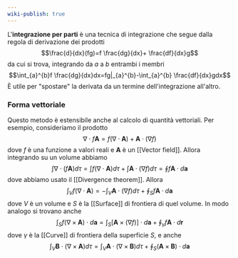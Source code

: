 ```yaml
---
wiki-publish: true
---
```

L'**integrazione per parti** è una tecnica di integrazione che segue dalla regola di derivazione dei prodotti
$$\frac{d}{dx}(fg)=f \frac{dg}{dx}+ \frac{df}{dx}g$$
da cui si trova, integrando da $a$ a $b$ entrambi i membri
$$\int_{a}^{b}f \frac{dg}{dx}dx=fg|_{a}^{b}-\int_{a}^{b} \frac{df}{dx}gdx$$
È utile per "spostare" la derivata da un termine dell'integrazione all'altro.
### Forma vettoriale
Questo metodo è estensibile anche al calcolo di quantità vettoriali. Per esempio, consideriamo il prodotto
$$\nabla\cdot f\mathbf{A}=f(\nabla\cdot\mathbf{A})+\mathbf{A}\cdot(\nabla f)$$
dove $f$ è una funzione a valori reali e $\mathbf{A}$ è un [[Vector field]]. Allora integrando su un volume abbiamo
$$\int \nabla\cdot(f\mathbf{A})d\tau=\int f(\nabla\cdot\mathbf{A})d\tau+\int\mathbf{A}\cdot(\nabla f)d\tau=\oint f\mathbf{A}\cdot d\mathbf{a}$$
dove abbiamo usato il [[Divergence theorem]]. Allora
$$\int_{V}f(\nabla\cdot\mathbf{A})=-\int_{V}\mathbf{A}\cdot(\nabla f)d\tau+\oint_{S}f\mathbf{A}\cdot d\mathbf{a}$$
dove $V$ è un volume e $S$ è la [[Surface]] di frontiera di quel volume. In modo analogo si trovano anche
$$\int_{S}f(\nabla\times\mathbf{A})\cdot d\mathbf{a}=\int_{S}[\mathbf{A}\times(\nabla f)]\cdot d\mathbf{a}+\oint_{\gamma}f\mathbf{A}\cdot d\mathbf{r}$$
dove $\gamma$ è la [[Curve]] di frontiera della superficie $S$, e anche
$$\int_{V}\mathbf{B}\cdot(\nabla\times\mathbf{A})d\tau=\int_{V}\mathbf{A}\cdot(\nabla\times\mathbf{B})d\tau+\oint_{S}(\mathbf{A}\times\mathbf{B})\cdot d\mathbf{a}$$
